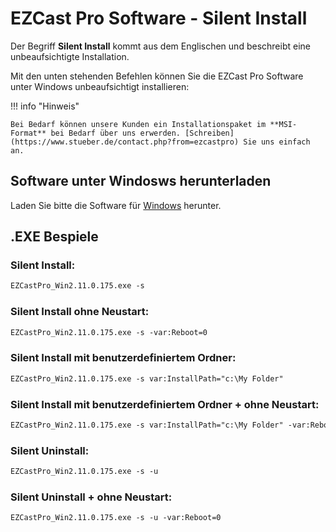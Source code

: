 # EZCast Pro Software - Silent Install

Der Begriff **Silent Install** kommt aus dem Englischen und beschreibt eine unbeaufsichtigte Installation. 

Mit den unten stehenden Befehlen können Sie die EZCast Pro Software unter Windows unbeaufsichtigt installieren:


!!! info "Hinweis"

    Bei Bedarf können unsere Kunden ein Installationspaket im **MSI-Format** bei Bedarf über uns erwerden. [Schreiben](https://www.stueber.de/contact.php?from=ezcastpro) Sie uns einfach an.
	
## Software unter Windosws herunterladen

Laden Sie bitte die Software für [Windows](https://www.ezcast.com/app/ezcast/pro/windows) herunter. 

## .EXE Bespiele

### Silent Install:

```` xml
EZCastPro_Win2.11.0.175.exe -s
````

### Silent Install ohne Neustart:

```` xml
EZCastPro_Win2.11.0.175.exe -s -var:Reboot=0
````


### Silent Install mit benutzerdefiniertem Ordner:

```` xml
EZCastPro_Win2.11.0.175.exe -s var:InstallPath="c:\My Folder"
````


### Silent Install mit benutzerdefiniertem Ordner + ohne Neustart:

```` xml
EZCastPro_Win2.11.0.175.exe -s var:InstallPath="c:\My Folder" -var:Reboot=0
````


### Silent Uninstall:

```` xml
EZCastPro_Win2.11.0.175.exe -s -u
````


### Silent Uninstall + ohne Neustart:

```` xml
EZCastPro_Win2.11.0.175.exe -s -u -var:Reboot=0
````
